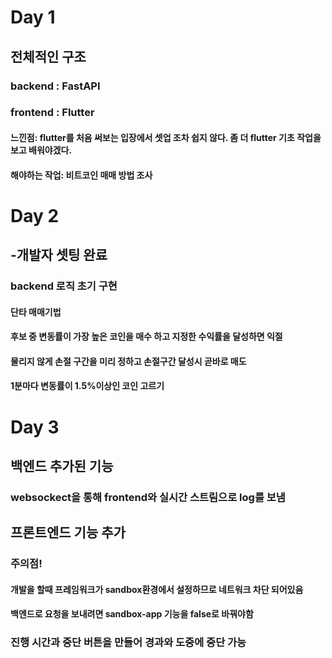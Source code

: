 # Day 1 
## 전체적인 구조
### backend : FastAPI
### frontend : Flutter
#### 느낀점: flutter를 처음 써보는 입장에서 셋업 조차 쉽지 않다. 좀 더 flutter 기초 작업을 보고 배워야겠다.
#### 해야하는 작업: 비트코인 매매 방법 조사

# Day 2
## -개발자 셋팅 완료
### backend 로직 초기 구현
#### 단타 매매기법
#### 후보 중 변동률이 가장 높은 코인을 매수 하고 지정한 수익률을 달성하면 익절
#### 물리지 않게 손절 구간을 미리 정하고 손절구간 달성시 곧바로 매도
#### 1분마다 변동률이 1.5%이상인 코인 고르기 

# Day 3
## 백엔드 추가된 기능
### websockect을 통해 frontend와 실시간 스트림으로 log를 보냄
## 프론트엔드 기능 추가
### 주의점!
#### 개발을 할때 프레임워크가 sandbox환경에서 설정하므로 네트워크 차단 되어있음
#### 백엔드로 요청을 보내려면 sandbox-app 기능을 false로 바꿔야함 
### 진행 시간과 중단 버튼을 만들어 경과와 도중에 중단 가능